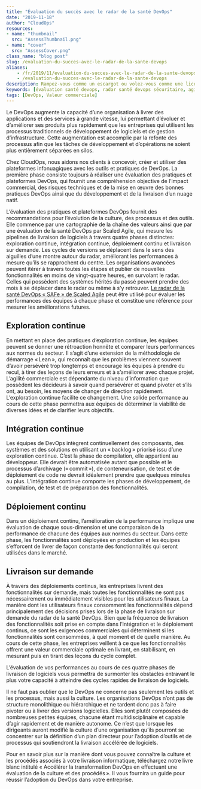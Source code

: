 ```yaml
---
title: "Évaluation du succès avec le radar de la santé DevOps"
date: "2019-11-18"
author: "CloudOps"
resources:
- name: "thumbnail"
  src: "AssessThumbnail.png"
- name: "cover"
  src: "AssessCover.png"
class_name: "blog post"
slug: /evaluation-du-succes-avec-le-radar-de-la-sante-devops
aliases:
    - /fr/2019/11/evaluation-du-succes-avec-le-radar-de-la-sante-devops/
    - /evaluation-du-succes-avec-le-radar-de-la-sante-devops
description: Rampez-vous comme un escargot ou volez-vous comme une licorne lors de vos cycles de publication de logiciels? Évaluez votre agilité avec le radar de la santé DevOps.
keywords: [évaluation santé devops, radar santé devops sécuritaire, agile évolutif]
tags: [DevOps, Valeur commerciale]
---
```


<p>Le DevOps augmente la capacité d’une organisation à livrer des applications et des services à grande vitesse, lui permettant d’évoluer et d’améliorer ses produits plus rapidement que les entreprises qui utilisent les processus traditionnels de développement de logiciels et de gestion d’infrastructure. Cette augmentation est accomplie par la refonte des processus afin que les tâches de développement et d’opérations ne soient plus entièrement séparées en silos.</p><p>Chez CloudOps, nous aidons nos clients à concevoir, créer et utiliser des plateformes infonuagiques avec les outils et pratiques de DevOps. La première phase consiste toujours à réaliser une évaluation des pratiques et plateformes DevOps, qui fournit une compréhension objective de l’impact commercial, des risques techniques et de la mise en œuvre des bonnes pratiques DevOps ainsi que du développement et de la livraison d’un nuage natif.&nbsp;</p><p>L’évaluation des pratiques et plateformes DevOps fournit des recommandations pour l’évolution de la culture, des processus et des outils. Elle commence par une cartographie de la chaîne des valeurs ainsi que par une évaluation de la santé DevOps par Scaled Agile, qui mesure les pipelines de livraison de logiciels à travers quatre phases distinctes: exploration continue, intégration continue, déploiement continu et livraison sur demande. Les cycles de versions se déplacent dans le sens des aiguilles d’une montre autour du radar, améliorant les performances à mesure qu’ils se rapprochent du centre. Les organisations avancées peuvent itérer à travers toutes les étapes et publier de nouvelles fonctionnalités en moins de vingt-quatre heures, en survolant le radar. Celles qui possèdent des systèmes hérités du passé peuvent prendre des mois à se déplacer dans le radar ou même à s’y retrouver. <a href="https://www.scaledagileframework.com/blog/assess-your-devops-health-with-the-safe-devops-radar/">Le radar de la santé DevOps « SAFe » de Scaled Agile</a> peut être utilisé pour évaluer les performances des équipes à chaque phase et constitue une référence pour mesurer les améliorations futures.&nbsp;</p><h2><strong>Exploration continue</strong></h2><p>En mettant en place des pratiques d’exploration continue, les équipes peuvent se donner une rétroaction honnête et comparer leurs performances aux normes du secteur. Il s’agit d’une extension de la méthodologie de démarrage « Lean », qui reconnaît que les problèmes viennent souvent d’avoir persévéré trop longtemps et encourage les équipes à prendre du recul, à tirer des leçons de leurs erreurs et à s’améliorer avec chaque projet. L’agilité commerciale est dépendante du niveau d’information que possèdent les décideurs à savoir quand persévérer et quand pivoter et s’ils ont, au besoin, les moyens de changer de direction rapidement. L’exploration continue facilite ce changement. Une solide performance au cours de cette phase permettra aux équipes de déterminer la viabilité de diverses idées et de clarifier leurs objectifs.</p><h2><strong>Intégration continue</strong></h2><p>Les équipes de DevOps intègrent continuellement des composants, des systèmes et des solutions en utilisant un « backlog » priorisé issu d’une exploration continue. C’est la phase de compilation, elle appartient au développeur. Elle devrait être automatisée autant que possible et le processus d’archivage (« commit »), de conteneurisation, de test et de déploiement de code ne devrait idéalement prendre que quelques minutes au plus. L’intégration continue comporte les phases de développement, de compilation, de test et de préparation des fonctionnalités.&nbsp;</p><h2><strong>Déploiement continu&nbsp;</strong></h2><p>Dans un déploiement continu, l’amélioration de la performance implique une évaluation de chaque sous-dimension et une comparaison de la performance de chacune des équipes aux normes du secteur. Dans cette phase, les fonctionnalités sont déployées en production et les équipes s’efforcent de livrer de façon constante des fonctionnalités qui seront utilisées dans le marché.</p><h2><strong>Livraison sur demande</strong></h2><p>À travers des déploiements continus, les entreprises livrent des fonctionnalités sur demande, mais toutes les fonctionnalités ne sont pas nécessairement ou immédiatement visibles pour les utilisateurs finaux. La manière dont les utilisateurs finaux consomment les fonctionnalités dépend principalement des décisions prises lors de la phase de livraison sur demande du radar de la santé DevOps. Bien que la fréquence de livraison des fonctionnalités soit prise en compte dans l’intégration et le déploiement continus, ce sont les exigences commerciales qui déterminent si les fonctionnalités sont consommées, à quel moment et de quelle manière. Au cours de cette phase, les entreprises veillent à ce que les fonctionnalités offrent une valeur commerciale optimale en livrant, en stabilisant, en mesurant puis en tirant des leçons du cycle complet.&nbsp;</p><p>L’évaluation de vos performances au cours de ces quatre phases de livraison de logiciels vous permettra de surmonter les obstacles entravant le plus votre capacité à atteindre des cycles rapides de livraison de logiciels.&nbsp;</p><p>Il ne faut pas oublier que le DevOps ne concerne pas seulement les outils et les processus, mais aussi la culture. Les organisations DevOps n’ont pas de structure monolithique ou hiérarchique et ne tardent donc pas à faire pivoter ou à livrer des versions logicielles. Elles sont plutôt composées de nombreuses petites équipes, chacune étant multidisciplinaire et capable d’agir rapidement et de manière autonome. Ce n’est que lorsque les dirigeants auront modifié la culture d’une organisation qu’ils pourront se concentrer sur la définition d’un plan directeur pour l’adoption d’outils et de processus qui soutiendront la livraison accélérée de logiciels.&nbsp;</p><p>Pour en savoir plus sur la manière dont vous pouvez connaître la culture et les procédés associés à votre livraison informatique, téléchargez notre livre blanc intitulé « Accélérer la transformation DevOps en effectuant une évaluation de la culture et des procédés ». Il vous fournira un guide pour réussir l’adoption du DevOps dans votre entreprise.</p>

